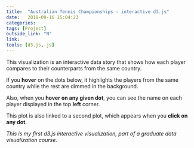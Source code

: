 ```yaml
---
title:  "Australian Tennis Championships - interactive d3.js"
date:   2018-09-16 15:04:23
categories:  
tags: [Project]
outside_link: "N"
link: 
tools: [d3.js, js]
---
```

This visualization is an interactive data story that shows how each player compares to their counterparts from the same country.  

If you **hover** on the dots below, it highlights the players from the same country while the rest are dimmed in the background.
  
Also, when you **hover on any given dot**, you can see the name on each player displayed in the top **left** corner. 

This plot is also linked to a second plot, which appears when you **click on any dot**.  
 
_This is my first d3.js interactive visualization, part of a graduate data visualization course._


<script src="https://d3js.org/d3.v5.js"></script>
<script>
//width and height
var width = 800;
var height = 600;
var padding = 40;


d3.csv('../../projects/tennis-vis/data.csv')
    .then(function(data) {

        var xScale = d3.scaleLinear()
            .domain(d3.extent(data, function(d) { return +d.WinPercentage; }))
            .range([0, width]);

        var yScale = d3.scaleLinear()
            .domain(d3.extent(data, function(d) { return +d.TotalGames; }))
            .range([height,0]);

        var xAxis = d3.axisBottom().scale(xScale).ticks(20);

        var yAxis = d3.axisLeft().scale(yScale).ticks(20);

        var color = d3.scaleOrdinal()
            .range(["#1b70fc", "#faff16", "#d50527", "#158940", "#f898fd", "#24c9d7", "#cb9b64", "#866888", "#22e67a", "#e509ae", "#9dabfa", "#437e8a", "#b21bff", "#ff7b91", "#94aa05", "#ac5906", "#82a68d", "#fe6616", "#7a7352", "#f9bc0f", "#b65d66", "#07a2e6", "#c091ae", "#8a91a7", "#88fc07", "#ea42fe", "#9e8010", "#10b437", "#c281fe", "#f92b75", "#07c99d", "#a946aa", "#bfd544", "#16977e", "#ff6ac8", "#a88178", "#5776a9", "#678007", "#fa9316", "#85c070", "#6aa2a9", "#989e5d", "#fe9169", "#cd714a", "#6ed014", "#c5639c", "#c23271", "#698ffc", "#678275", "#c5a121", "#a978ba", "#ee534e", "#d24506", "#59c3fa", "#ca7b0a", "#6f7385", "#9a634a", "#48aa6f", "#ad9ad0", "#d7908c", "#6a8a53", "#8c46fc", "#8f5ab8", "#fd1105", "#7ea7cf", "#d77cd1", "#a9804b", "#0688b4", "#6a9f3e", "#ee8fba", "#a67389", "#9e8cfe", "#bd443c", "#6d63ff", "#d110d5", "#798cc3", "#df5f83", "#b1b853", "#bb59d8", "#1d960c", "#867ba8", "#18acc9", "#25b3a7", "#f3db1d", "#938c6d", "#936a24", "#a964fb", "#92e460", "#a05787", "#9c87a0", "#20c773", "#8b696d", "#78762d", "#e154c6", "#40835f", "#d73656", "#1afd5c", "#c4f546", "#3d88d8", "#bd3896", "#1397a3", "#f940a5", "#66aeff", "#d097e7", "#fe6ef9", "#d86507", "#8b900a", "#d47270", "#e8ac48", "#cf7c97", "#cebb11", "#718a90", "#e78139", "#ff7463", "#bea1fd"])
        //colors taken from https://jnnnnn.blogspot.com/2017/02/distinct-colours-2.html

        var shrink = d3.scaleSqrt()
            .domain(d3.extent(data, function(d) { return +d.wins; }))
            .range([10,35]);

        var tooltip = d3.select("div#example")
            .append('div')
            .attr("class",'tooltip')
            .style('opacity',0);

        var svg = d3.select("div#example")
            .append("svg")
            // .classed("svg-container", true)
            .attr("width", width)
            .attr("height", height)
            // .attr('class', 'chart')
            .attr("viewBox", "0 0 900 700")
            //.attr("preserveAspectRatio", "xMinYMin meet")
            .append("g")
            .attr("transform", "translate(" + padding + "," + padding + ")");

        svg.selectAll(null)
            .data(data)
            .enter()
            .append("circle")
            .attr("class",function(d,i){
                return "p"+d.countrynb;
            })
            .attr("cx", function(d) {
                return xScale(d.WinPercentage);
            })
            .attr("cy", function(d) {
                return yScale(d.TotalGames);
            })
            .attr("r", function(d){
                return shrink(d.wins);
            })
            .attr("fill", function(d){
                return color(d.countrynb);
            })
            .on('mouseover', function (d, i) {
                d3.selectAll("circle")
                    .filter(function(d1){
                       return d1.countrynb != d.countrynb;
                    })
                    .attr("opacity",0.05)

                tooltip.transition()
                    .duration(200)
                    .style("opacity", .9);

                tooltip	.html("Country: " +d.country1 + "<br/>" + d.player1)
                     // .style("bottom", xScale(d.WinPercentage) + "px")
                     // .style("left", yScale(d.TotalGames) + "px");

            })
            .on('mouseout', function (d,i) {
                // svg.selectAll('circle.p'+d.countrynb)
                //     .attr('fill', function(d){
                //         return color(d.countrynb);
                //     })
                d3.selectAll("circle")
                    .filter(function(d1){
                        return d1.countrynb !=d.countrynb;
                    })
                    .attr("opacity",1)
                tooltip.transition()
                    .duration(200)
                    .style("opacity", 0);

            })
            .on("click", function (d,i) {
                // d3.select("svg")
                //     .style("opacity",0);
                update(i);
            })

        svg.append('text')
            .attr("transform","translate("+(width-100)/2+","+(height+padding+650)/2+")")
            .text("Percentage of winning")

        svg.append('text')
            .attr("transform","translate("+0+","+0+")")
            .text("Total # of games")

        svg.append("g")
            .attr("class", "x axis")
            .attr("transform", "translate(0," + height + ")")
            .call(xAxis);

        svg.append("g")
            .attr("class", "y axis")
            .call(yAxis);

        var r = Math.min(width, height)/2;

        var svg2 = d3.select("div#example")
            .append("svg")
            .attr("width", width)
            .attr("height", height)
            .attr("viewBox", "0 0 900 700")
            .append("g")
            .attr("transform", "translate(" + 300 + "," + 300 + ")");

        function update(k)
        {
            console.log(k);

            //remove previous pie chart
            svg2.selectAll("*").remove();

            var categories = [];
            categories.push(data[k].wins);
            categories.push(data[k].losses);

            var pie2 = d3.pie()
                .value(function(d,i)
                {
                    return categories[i];
                });

            svg2.selectAll("null")
                .data(pie2(categories))
                .enter()
                .append("g")
                .append("path")
                .attr("fill", function(d,i) {return color(i); })
                .attr("d", d3.arc()
                    .outerRadius(r)
                    .innerRadius(0));

            svg2.append('rect')
                .attr('x',350)
                .attr('y',0)
                .attr('width',20)
                .attr('height',20)
                .style('fill',color(0));

            svg2.append('text')
                .attr("transform","translate("+376+","+(11)+")")
                .text("Number of games won")

            svg2.append('rect')
                .attr('x',380)
                .attr('y',30)
                .attr('width',20)
                .attr('height',20)
                .style('fill',color(1));

            svg2.append('text')
                .attr("transform","translate("+406+","+(46)+")")
                .text("Number of games lost")

        }

    })
</script>
<div id="example"></div>